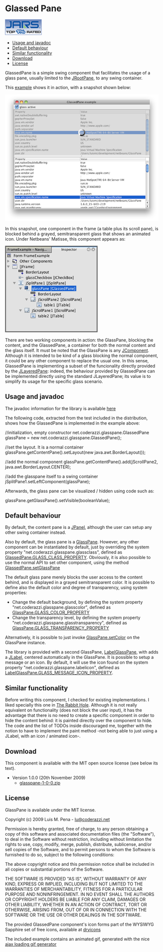 Glassed Pane
============

![Jars top 1% rated](doc/jars_top_rated_1.gif)

*   [Usage and javadoc](#usage)
*   [Default behaviour](#behaviour)
*   [Similar functionality](#similar)
*   [Download](#download)
*   [License](#license)

GlassedPane is a simple swing component that facilitates the usage of a glass pane, usually limited to the [JRootPane](http://java.sun.com/javase/6/docs/api/javax/swing/JRootPane.html), to any swing container.

This [example](example.jar) shows it in action, with a snapshot shown below:

![](doc/example.png)

In this snapshot, one component in the frame (a table plus its scroll pane), is blocked behind a grayed, semitransparent glass that shows an animated icon. Under Netbeans' Matisse, this component appears as:

![](doc/onMatisse.png)

There are two working components in action: the GlassPane, blocking the content, and the GlassedPane, a container for both the normal content and the glass itself. It must be noted that the GlassPane is any [JComponent](http://www.j2ee.me/javase/6/docs/api/javax/swing/JComponent.html). Although it is intended to be kind of a glass blocking the normal component, it could be any other component to replace the usual one. In this sense, GlassedPane is implementing a subset of the funcionality directly provided by the [JLayeredPane](http://java.sun.com/javase/6/docs/api/javax/swing/JLayeredPane.html): indeed, the behaviour provided by GlassedPane can be implemented directly using the standard JLayeredPane; its value is to simplify its usage for the specific glass scenario.

Usage and javadoc
-----------------

The javadoc information for the library is available [here](api/index.html)

The following code, extracted from the test included in the distribution, shows how the GlassedPane is implemented in the example above:

//initialization, empty constructor
net.coderazzi.glasspane.GlassedPane glassPane = new net.coderazzi.glasspane.GlassedPane();

//set the layout. It is a normal container
glassPane.getContentPane().setLayout(new java.awt.BorderLayout());

//add the normal component
glassPane.getContentPane().add(jScrollPane2, java.awt.BorderLayout.CENTER);

//add the glasspane itself to a swing container
jSplitPane1.setLeftComponent(glassPane);

Afterwards, the glass pane can be visualized / hidden using code such as:

glassPane.getGlassPane().setVisible(booleanValue);

Default behaviour
-----------------

By default, the content pane is a [JPanel](http://java.sun.com/javase/6/docs/api/javax/swing/JPanel.html), although the user can setup any other swing container instead.

Also by default, the glass pane is a [GlassPane](doc/api/net/coderazzi/glasspane/GlassPane.html). However, any other component can be instantiated by default, just by overriding the system property "net.coderazzi.glasspane.glassclass", defined as [GlassedPane.GLASS\_CLASS\_PROPERTY](doc/api/net/coderazzi/glasspane/GlassedPane.html#GLASS_CLASS_PROPERTY). Obviously, it is also possible to use the normal API to set other component, using the method [GlassedPane.setGlassPane](doc/api/net/coderazzi/glasspane/GlassedPane.html#setGlassPane(java.awt.Component))

The default glass pane merely blocks the user access to the content behind, and is displayed in a grayed semitransparent color. It is possible to define also the default color and degree of transparency, using system properties:

*   Change the default background, by defining the system property "net.coderazzi.glasspane.glasscolor", defined as [GlassPane.GLASS\_COLOR\_PROPERTY](doc/api/net/coderazzi/glasspane/GlassPane.html#GLASS_COLOR_PROPERTY)
*   Change the transparency level, by defining the system property "net.coderazzi.glasspane.glasstransparency", defined as [GlassPane.GLASS\_TRANSPARENCY\_PROPERTY](doc/api/net/coderazzi/glasspane/GlassPane.html#GLASS_TRANSPARENCY_PROPERTY)

Alternatively, it is possible to just invoke [GlassPane.setColor](doc/api/net/coderazzi/glasspane/GlassPane.html#setColor(java.awt.Color)) on the GlassPane instance.

The library is provided with a second GlassPane, [LabelGlassPane](doc/api/net/coderazzi/glasspane/LabelGlassPane.html), with adds a [JLabel](http://www.j2ee.me/javase/6/docs/api/javax/swing/JLabel.html), centered automatically in the GlassPane. It is possible to setup a message or an icon. By default, it will use the icon found on the system property "net.coderazzi.glasspane.labelicon", defined as [LabelGlassPane.GLASS\_MESSAGE\_ICON\_PROPERTY](doc/api/net/coderazzi/glasspane/LabelGlassPane.html#GLASS_MESSAGE_ICON_PROPERTY).

Similar functionality
---------------------

Before writing this component, I checked for existing implementations. I liked specially this one in [The Rabbit Hole](http://rabbit-hole.blogspot.com/2006/04/decoratingoverpainting-swing.html). Although it is not really equivalent on functionality (does not block the user input), it has the advantage that there is no need to create a specific component in order to hide the content behind: it is painted directly over the component to hide. The code and the list of TODOs inside discouraged me, together with the notion to have to implement the paint method -not being able to just using a JLabel, with an icon / animated icon-.

Download
--------

This component is available with the MIT open source license (see below its text).

*   Version 1.0.0 (20th November 2009)
    *   [glasspane-1-0-0.zip](dist/glasspane-1-0-0.zip)

License
-------

GlassPane is available under the MIT license.

Copyright (c) 2009 Luis M. Pena  - lu@coderazzi.net

Permission is hereby granted, free of charge, to any person obtaining a copy
of this software and associated documentation files (the "Software"), to deal
in the Software without restriction, including without limitation the rights
to use, copy, modify, merge, publish, distribute, sublicense, and/or sell
copies of the Software, and to permit persons to whom the Software is
furnished to do so, subject to the following conditions:

The above copyright notice and this permission notice shall be included in
all copies or substantial portions of the Software.

THE SOFTWARE IS PROVIDED "AS IS", WITHOUT WARRANTY OF ANY KIND, EXPRESS OR
IMPLIED, INCLUDING BUT NOT LIMITED TO THE WARRANTIES OF MERCHANTABILITY,
FITNESS FOR A PARTICULAR PURPOSE AND NONINFRINGEMENT. IN NO EVENT SHALL THE
AUTHORS OR COPYRIGHT HOLDERS BE LIABLE FOR ANY CLAIM, DAMAGES OR OTHER
LIABILITY, WHETHER IN AN ACTION OF CONTRACT, TORT OR OTHERWISE, ARISING FROM,
OUT OF OR IN CONNECTION WITH THE SOFTWARE OR THE USE OR OTHER DEALINGS IN
THE SOFTWARE.

The provided GlassedPane component's icon forms part of the WYSIWYG Sapphire set of free icons, available at [dryicons](http://dryicons.com/free-icons/icons-list/wysiwyg-sapphire/)

The included example contains an animated gif, generated with the nice [ajax loading gif generator](http://www.ajaxload.info/)